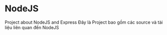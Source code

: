 # NodeJS
Project about NodeJS and Express
Đây là Project bao gồm các source và tài liệu liên quan đến NodeJS

